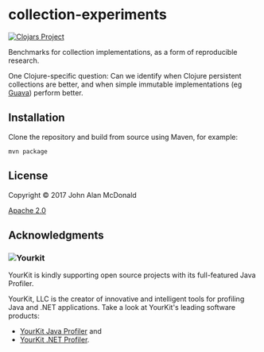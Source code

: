 # collection-experiments

[![Clojars Project](https://img.shields.io/clojars/v/palisades-lakes/multimethod-experiments.svg)](https://clojars.org/palisades-lakes/multimethod-experiments)

Benchmarks for collection implementations, as a form of
reproducible research.

One Clojure-specific question:
Can we identify when Clojure persistent collections are better,
and when simple immutable implementations 
(eg [Guava](https://github.com/google/guava))
perform better.

## Installation

Clone the repository and build from source using Maven, 
for example: 
```
mvn package
```

## License

Copyright © 2017 John Alan McDonald <palisades dot lakes at gmail dot com>

[Apache 2.0](LICENSE)

## Acknowledgments

### ![Yourkit](https://www.yourkit.com/images/yklogo.png)

YourKit is kindly supporting open source projects with its full-featured Java
Profiler.

YourKit, LLC is the creator of innovative and intelligent tools for profiling
Java and .NET applications. Take a look at YourKit's leading software products:

* <a href="http://www.yourkit.com/java/profiler/index.jsp">YourKit Java Profiler</a> and
* <a href="http://www.yourkit.com/.net/profiler/index.jsp">YourKit .NET Profiler</a>.
